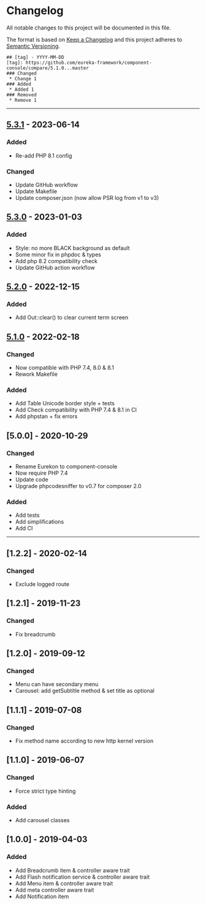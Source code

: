 # Changelog
All notable changes to this project will be documented in this file.

The format is based on [Keep a Changelog](http://keepachangelog.com/en/1.0.0/)
and this project adheres to [Semantic Versioning](http://semver.org/spec/v2.0.0.html).

```
## [tag] - YYYY-MM-DD
[tag]: https://github.com/eureka-framework/component-console/compare/5.1.0...master
### Changed
 * Change 1
### Added
 * Added 1
### Removed
 * Remove 1
```

----

## [5.3.1] - 2023-06-14
[5.3.1]: https://github.com/eureka-framework/component-console/compare/5.3.0...5.3.1
### Added
- Re-add PHP 8.1 config
### Changed
- Update GitHub workflow
- Update Makefile
- Update composer.json (now allow PSR log from v1 to v3)

## [5.3.0] - 2023-01-03
[5.3.0]: https://github.com/eureka-framework/component-console/compare/5.2.0...5.3.0
### Added
 * Style: no more BLACK background as default
 * Some minor fix in phpdoc & types
 * Add php 8.2 compatibility check
 * Update GitHub action workflow

## [5.2.0] - 2022-12-15
[5.2.0]: https://github.com/eureka-framework/component-console/compare/5.1.0...5.2.0
### Added
 * Add Out::clear() to clear current term screen

## [5.1.0] - 2022-02-18
[5.1.0]: https://github.com/eureka-framework/component-console/compare/5.0.0...5.1.0
### Changed
 * Now compatible with PHP 7.4, 8.0 & 8.1
 * Rework Makefile
### Added
 * Add Table Unicode border style + tests
 * Add Check compatibility with PHP 7.4 & 8.1 in CI
 * Add phpstan + fix errors

## [5.0.0] - 2020-10-29
### Changed 
 * Rename Eurekon to component-console
 * Now require PHP 7.4
 * Update code
 * Upgrade phpcodesniffer to v0.7 for composer 2.0
### Added
 * Add tests
 * Add simplifications
 * Add CI


----

## [1.2.2] - 2020-02-14
### Changed
 * Exclude logged route
 
## [1.2.1] - 2019-11-23
### Changed
 * Fix breadcrumb

## [1.2.0] - 2019-09-12
### Changed
 * Menu can have secondary menu
 * Carousel: add getSubtitle method & set title as optional



## [1.1.1] - 2019-07-08
### Changed
 * Fix method name according to new http kernel version
 
## [1.1.0] - 2019-06-07
### Changed
 * Force strict type hinting
### Added
 * Add carousel classes



## [1.0.0] - 2019-04-03
### Added
  * Add Breadcrumb item & controller aware trait
  * Add Flash notification service & controller aware trait
  * Add Menu item & controller aware trait
  * Add meta controller aware trait
  * Add Notification item
